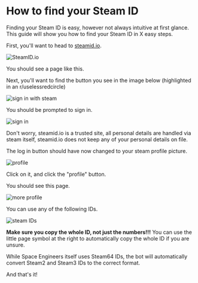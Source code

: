 # How to find your Steam ID
Finding your Steam ID is easy, however not always intuitive at first glance. This guide will show you how to find your Steam ID in X easy steps.

First, you'll want to head to [steamid.io](https://steamid.io).

![SteamID.io](https://user-images.githubusercontent.com/52220544/120888363-d9fca180-c5ef-11eb-9abb-f557c7e3e7d9.png)

You should see a page like this.

Next, you'll want to find the button you see in the image below (highlighted in an r/uselessredcircle)

![sign in with steam](https://user-images.githubusercontent.com/52220544/120888397-06182280-c5f0-11eb-9aa6-20063ca1d2d4.png)

You should be prompted to sign in.

![sign in](https://user-images.githubusercontent.com/52220544/120888447-48d9fa80-c5f0-11eb-9b09-14fbea10b4ee.png)

Don't worry, steamid.io is a trusted site, all personal details are handled via steam itself, steamid.io does not keep any of your personal details on file.

The log in button should have now changed to your steam profile picture.

![profile](https://user-images.githubusercontent.com/52220544/120888503-82126a80-c5f0-11eb-8249-2d3d67bb4b91.png)

Click on it, and click the "profile" button.

You should see this page.

![more profile](https://user-images.githubusercontent.com/52220544/120888517-95bdd100-c5f0-11eb-8a4c-f346c9685f79.png)

You can use any of the following IDs.

![steam IDs](https://user-images.githubusercontent.com/52220544/120888581-e7fef200-c5f0-11eb-85aa-4b67bca49978.png)

**Make sure you copy the whole ID, not just the numbers!!!** You can use the little page symbol at the right to automatically copy the whole ID if you are unsure.

While Space Engineers itself uses Steam64 IDs, the bot will automatically convert Steam2 and Steam3 IDs to the correct format.

And that's it!

